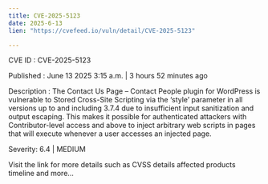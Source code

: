 ```yaml
---
title: CVE-2025-5123
date: 2025-6-13
lien: "https://cvefeed.io/vuln/detail/CVE-2025-5123"

---
```


CVE ID : CVE-2025-5123

Published :  June 13
2025
3:15 a.m. | 3 hours
52 minutes ago

Description : The Contact Us Page – Contact People plugin for WordPress is vulnerable to Stored Cross-Site Scripting via the ‘style’ parameter in all versions up to
and including
3.7.4 due to insufficient input sanitization and output escaping. This makes it possible for authenticated attackers
with Contributor-level access and above
to inject arbitrary web scripts in pages that will execute whenever a user accesses an injected page.

Severity: 6.4 | MEDIUM

Visit the link for more details
such as CVSS details
affected products
timeline
and more...
